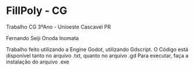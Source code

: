 # FillPoly - CG
Trabalho CG 3ºAno - Unioeste Cascavel PR

Fernando Seiji Onoda Inomata 

Trabalho feito utilizando a Engine Godot, utilizando Gdscript. O Código está disponível tanto no arquivo .txt, quanto no arquivo .gd
Para executar, faça a instalação do arquivo .exe
